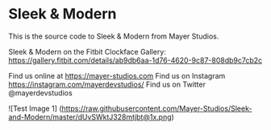 # Sleek & Modern
This is the source code to Sleek & Modern from Mayer Studios. 

Sleek & Modern on the Fitbit Clockface Gallery: https://gallery.fitbit.com/details/ab9db6aa-1d76-4620-9c87-808db9c7cb2c

Find us online at https://mayer-studios.com
Find us on Instagram https://instagram.com/mayerdevstudios/
Find us on Twitter @mayerdevstudios

![Test Image 1] (https://raw.githubusercontent.com/Mayer-Studios/Sleek-and-Modern/master/dUvSWktJ328mtjbt@1x.png)
